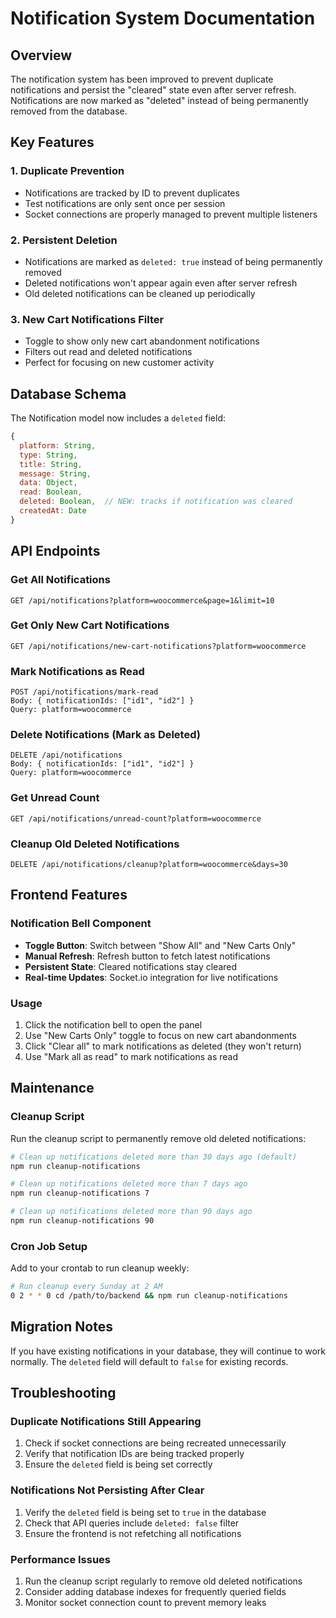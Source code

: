 # Notification System Documentation

## Overview

The notification system has been improved to prevent duplicate notifications and persist the "cleared" state even after server refresh. Notifications are now marked as "deleted" instead of being permanently removed from the database.

## Key Features

### 1. Duplicate Prevention
- Notifications are tracked by ID to prevent duplicates
- Test notifications are only sent once per session
- Socket connections are properly managed to prevent multiple listeners

### 2. Persistent Deletion
- Notifications are marked as `deleted: true` instead of being permanently removed
- Deleted notifications won't appear again even after server refresh
- Old deleted notifications can be cleaned up periodically

### 3. New Cart Notifications Filter
- Toggle to show only new cart abandonment notifications
- Filters out read and deleted notifications
- Perfect for focusing on new customer activity

## Database Schema

The Notification model now includes a `deleted` field:

```javascript
{
  platform: String,
  type: String,
  title: String,
  message: String,
  data: Object,
  read: Boolean,
  deleted: Boolean,  // NEW: tracks if notification was cleared
  createdAt: Date
}
```

## API Endpoints

### Get All Notifications
```
GET /api/notifications?platform=woocommerce&page=1&limit=10
```

### Get Only New Cart Notifications
```
GET /api/notifications/new-cart-notifications?platform=woocommerce
```

### Mark Notifications as Read
```
POST /api/notifications/mark-read
Body: { notificationIds: ["id1", "id2"] }
Query: platform=woocommerce
```

### Delete Notifications (Mark as Deleted)
```
DELETE /api/notifications
Body: { notificationIds: ["id1", "id2"] }
Query: platform=woocommerce
```

### Get Unread Count
```
GET /api/notifications/unread-count?platform=woocommerce
```

### Cleanup Old Deleted Notifications
```
DELETE /api/notifications/cleanup?platform=woocommerce&days=30
```

## Frontend Features

### Notification Bell Component
- **Toggle Button**: Switch between "Show All" and "New Carts Only"
- **Manual Refresh**: Refresh button to fetch latest notifications
- **Persistent State**: Cleared notifications stay cleared
- **Real-time Updates**: Socket.io integration for live notifications

### Usage
1. Click the notification bell to open the panel
2. Use "New Carts Only" toggle to focus on new cart abandonments
3. Click "Clear all" to mark notifications as deleted (they won't return)
4. Use "Mark all as read" to mark notifications as read

## Maintenance

### Cleanup Script
Run the cleanup script to permanently remove old deleted notifications:

```bash
# Clean up notifications deleted more than 30 days ago (default)
npm run cleanup-notifications

# Clean up notifications deleted more than 7 days ago
npm run cleanup-notifications 7

# Clean up notifications deleted more than 90 days ago
npm run cleanup-notifications 90
```

### Cron Job Setup
Add to your crontab to run cleanup weekly:

```bash
# Run cleanup every Sunday at 2 AM
0 2 * * 0 cd /path/to/backend && npm run cleanup-notifications
```

## Migration Notes

If you have existing notifications in your database, they will continue to work normally. The `deleted` field will default to `false` for existing records.

## Troubleshooting

### Duplicate Notifications Still Appearing
1. Check if socket connections are being recreated unnecessarily
2. Verify that notification IDs are being tracked properly
3. Ensure the `deleted` field is being set correctly

### Notifications Not Persisting After Clear
1. Verify the `deleted` field is being set to `true` in the database
2. Check that API queries include `deleted: false` filter
3. Ensure the frontend is not refetching all notifications

### Performance Issues
1. Run the cleanup script regularly to remove old deleted notifications
2. Consider adding database indexes for frequently queried fields
3. Monitor socket connection count to prevent memory leaks 